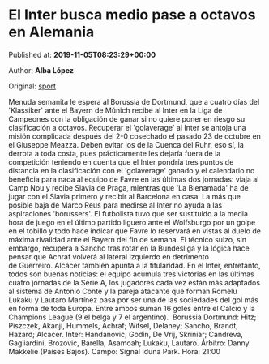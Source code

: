 
# El Inter busca medio pase a octavos en Alemania

Published at: **2019-11-05T08:23:29+00:00**

Author: **Alba López**

Original: [sport](https://www.sport.es/es/noticias/champions/inter-busca-medio-pase-octavos-alemania-7714285)

Menuda semanita le espera al Borussia de Dortmund, que a cuatro días del 'Klassiker' ante el Bayern de Múnich recibe al Inter en la Liga de Campeones con la obligación de ganar si no quiere poner en riesgo su clasificación a octavos. Recuperar el 'golaverage' al Inter se antoja una misión complicada después del 2-0 cosechado el pasado 23 de octubre en el Giuseppe Meazza. Deben evitar los de la Cuenca del Ruhr, eso sí, la derrota a toda costa, pues prácticamente les dejaría fuera de la competición teniendo en cuenta que el Inter pondría tres puntos de distancia en la clasificación con el 'golaverage' ganado y el calendario no beneficia para nada al equipo de Favre en las últimas dos jornadas: viaja al Camp Nou y recibe Slavia de Praga, mientras que 'La Bienamada' ha de jugar con el Slavia primero y recibir al Barcelona en casa.
La más que posible baja de Marco Reus para medirse al Inter no ayuda a las aspiraciones 'borussers'. El futbolista tuvo que ser sustituido a la media hora de juego en el último partido liguero ante el Wolfsburgo por un golpe en el tobillo y todo hace indicar que Favre lo reservará en vistas al duelo de máxima rivalidad ante el Bayern del fin de semana. El técnico suizo, sin embargo, recupera a Sancho tras rotar en la Bundesliga y la lógica hace pensar que Achraf volverá al lateral izquierdo en detrimento de Guerreiro. Alcácer también apunta a la titularidad.
En el Inter, entretanto, todos son buenas noticias: el equipo acumula tres victorias en las últimas cuatro jornadas de la Serie A, los jugadores cada vez están más adaptados al sistema de Antonio Conte y la pareja atacante que forman Romelu Lukaku y Lautaro Martínez pasa por ser una de las sociedades del gol más en forma de toda Europa. Entre ambos suman 16 goles entre el Calcio y la Champions League (9 el belga y 7 el argentino). 
Borussia Dortmund: Hitz; Piszczek, Akanji, Hummels, Achraf; Witsel, Delaney; Sancho, Brandt, Hazard; Alcacer.
Inter: Handanovic; Godín, De Vrij, Skriniar; Candreva, Gagliardini, Brozovic, Barella, Asamoah; Lukaku, Lautaro.
Árbitro: Danny Makkelie (Países Bajos).
Campo: Signal Iduna Park.
Hora: 21:00
